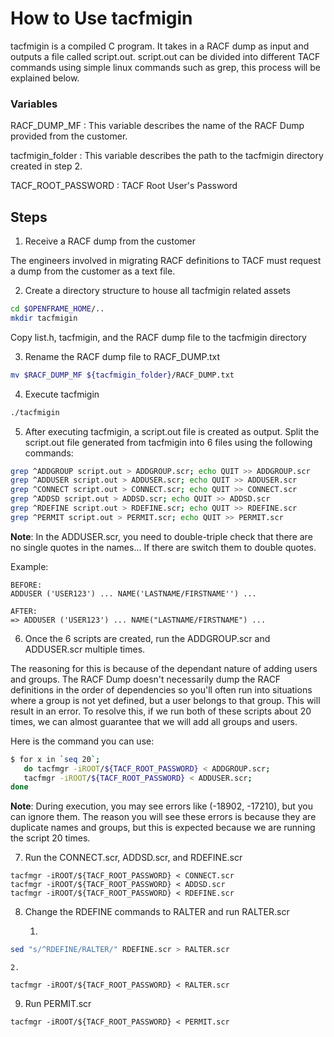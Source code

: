 # How to Use tacfmigin

tacfmigin is a compiled C program. It takes in a RACF dump as input and outputs a file called script.out. script.out can be divided into different TACF commands using simple linux commands such as grep, this process will be explained below.

### Variables
RACF_DUMP_MF        : This variable describes the name of the RACF Dump provided from the customer.

tacfmigin_folder    : This variable describes the path to the tacfmigin directory created in step 2.

TACF_ROOT_PASSWORD  : TACF Root User's Password

## Steps

1. Receive a RACF dump from the customer

The engineers involved in migrating RACF definitions to TACF must request a dump from the customer as a text file.

2. Create a directory structure to house all tacfmigin related assets

```bash
cd $OPENFRAME_HOME/..
mkdir tacfmigin
```

Copy list.h, tacfmigin, and the RACF dump file to the tacfmigin directory

3. Rename the RACF dump file to RACF_DUMP.txt

```bash
mv $RACF_DUMP_MF ${tacfmigin_folder}/RACF_DUMP.txt
```

4. Execute tacfmigin

```bash
./tacfmigin
```

5. After executing tacfmigin, a script.out file is created as output. Split the script.out file generated from tacfmigin into 6 files using the following commands:

```bash
grep ^ADDGROUP script.out > ADDGROUP.scr; echo QUIT >> ADDGROUP.scr
grep ^ADDUSER script.out > ADDUSER.scr; echo QUIT >> ADDUSER.scr
grep ^CONNECT script.out > CONNECT.scr; echo QUIT >> CONNECT.scr
grep ^ADDSD script.out > ADDSD.scr; echo QUIT >> ADDSD.scr
grep ^RDEFINE script.out > RDEFINE.scr; echo QUIT >> RDEFINE.scr
grep ^PERMIT script.out > PERMIT.scr; echo QUIT >> PERMIT.scr
```
**Note**: In the ADDUSER.scr, you need to double-triple check that there are no single quotes in the names... If there are switch them to double quotes. 

Example:

```
BEFORE:
ADDUSER ('USER123') ... NAME('LASTNAME/FIRSTNAME'') ...

AFTER:
=> ADDUSER ('USER123') ... NAME("LASTNAME/FIRSTNAME") ...
```

6. Once the 6 scripts are created, run the ADDGROUP.scr and ADDUSER.scr multiple times.

The reasoning for this is because of the dependant nature of adding users and groups. The RACF Dump doesn't necessarily dump the RACF definitions in the order of dependencies so you'll often run into situations where a group is not yet defined, but a user belongs to that group. This will result in an error. To resolve this, if we run both of these scripts about 20 times, we can almost guarantee that we will add all groups and users.

Here is the command you can use:

```bash
$ for x in `seq 20`; 
   do tacfmgr -iROOT/${TACF_ROOT_PASSWORD} < ADDGROUP.scr;
   tacfmgr -iROOT/${TACF_ROOT_PASSWORD} < ADDUSER.scr; 
done
```

**Note**: During execution, you may see errors like (-18902, -17210), but you can ignore them. The reason you will see these errors is because they are duplicate names and groups, but this is expected because we are running the script 20 times.

7. Run the CONNECT.scr, ADDSD.scr, and RDEFINE.scr
 
```
tacfmgr -iROOT/${TACF_ROOT_PASSWORD} < CONNECT.scr
tacfmgr -iROOT/${TACF_ROOT_PASSWORD} < ADDSD.scr
tacfmgr -iROOT/${TACF_ROOT_PASSWORD} < RDEFINE.scr
```

8. Change the RDEFINE commands to RALTER and run RALTER.scr

	1.
```bash
sed "s/^RDEFINE/RALTER/" RDEFINE.scr > RALTER.scr
```
	2.
```
tacfmgr -iROOT/${TACF_ROOT_PASSWORD} < RALTER.scr
```

9. Run PERMIT.scr

```
tacfmgr -iROOT/${TACF_ROOT_PASSWORD} < PERMIT.scr
```
